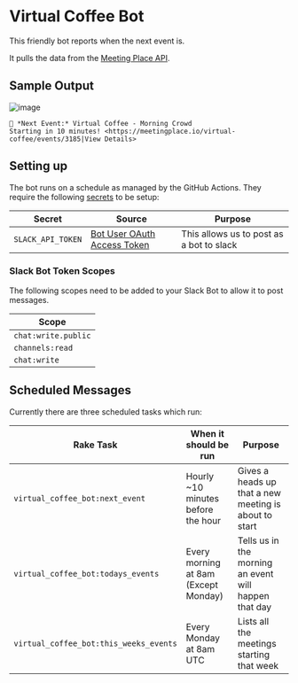 # Virtual Coffee Bot

This friendly bot reports when the next event is.

It pulls the data from the [Meeting Place API](https://meetingplace.io/api/v1/group/virtual-coffee/events.json).

## Sample Output

![image](https://user-images.githubusercontent.com/325384/97884868-81de8380-1d1e-11eb-9a6f-0a6f9f2d1b7e.png)

```
📅 *Next Event:* Virtual Coffee - Morning Crowd
Starting in 10 minutes! <https://meetingplace.io/virtual-coffee/events/3185|View Details>
```

## Setting up

The bot runs on a schedule as managed by the GitHub Actions. They require the following [secrets](https://docs.github.com/en/free-pro-team@latest/actions/reference/encrypted-secrets) to be setup:

| Secret            | Source                                                      | Purpose                                   |
| ----------------- | ----------------------------------------------------------- | ----------------------------------------- |
| `SLACK_API_TOKEN` | [Bot User OAuth Access Token](https://api.slack.com/apps/)  | This allows us to post as a bot to slack  |

### Slack Bot Token Scopes

The following scopes need to be added to your Slack Bot to allow it to post messages.

| Scope               |
| ------------------- |
| `chat:write.public` |
| `channels:read`     |
| `chat:write`        |

## Scheduled Messages

Currently there are three scheduled tasks which run:

| Rake Task                              | When it should be run                | Purpose                                               |
| -------------------------------------- | ------------------------------------ | ----------------------------------------------------- |
| `virtual_coffee_bot:next_event`        | Hourly ~10 minutes before the hour   | Gives a heads up that a new meeting is about to start |
| `virtual_coffee_bot:todays_events`     | Every morning at 8am (Except Monday) | Tells us in the morning an event will happen that day |
| `virtual_coffee_bot:this_weeks_events` | Every Monday at 8am UTC              | Lists all the meetings starting that week             |
